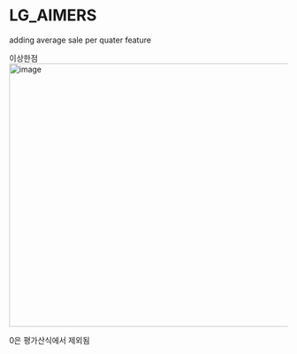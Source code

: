# LG_AIMERS


adding average sale per quater feature


이상한점
<img width="988" height="476" alt="image" src="https://github.com/user-attachments/assets/037a15c5-ca67-433d-a6c4-c056278c1558" />

0은 평가산식에서 제외됨
